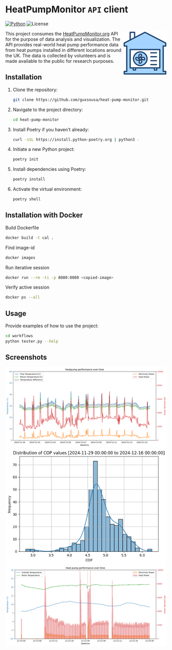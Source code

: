 # HeatPumpMonitor `API` client

[![Python](https://img.shields.io/badge/python-3.12-blue.svg)](https://www.python.org/downloads/release/python-380/)
![License](https://img.shields.io/badge/license-MIT-blue.svg)

<img src="assets/logo.png" align="right" height="138" />

This project consumes the [HeatPumpMonitor.org](HeatPumpMonitor.org) API for the purpose of data analysis and visualization. The API provides real-world heat pump performance data from heat pumps installed in different locations around the UK. The data is collected by volunteers and is made available to the public for research purposes.


## Installation

1. Clone the repository:
    ```sh
    git clone https://github.com/guxsousa/heat-pump-monitor.git
    ```

2. Navigate to the project directory:
    ```sh
    cd heat-pump-monitor
    ```

3. Install Poetry if you haven't already:
    ```sh
    curl -sSL https://install.python-poetry.org | python3 -
    ```

4. Initiate a new Python project:
    ```sh
    poetry init
    ```

4. Install dependencies using Poetry:
    ```sh
    poetry install
    ```

5. Activate the virtual environment:
    ```sh
    poetry shell
    ```


## Installation with Docker

Build Dockerfile
```sh
docker build -t cal .
```

Find image-id
```sh
docker images 
```

Run iterative session
```sh
docker run --rm -ti -p 8080:8080 <copied-image>
```

Verify active session
```sh
docker ps --all
```


## Usage

Provide examples of how to use the project:
```sh
cd workflows
python tester.py --help
```


## Screenshots

![screenshot1](outcomes/figures/46-002.png)
![screenshot2](outcomes/figures/46-005.png)
![screenshot3](outcomes/figures/44-001.png)
